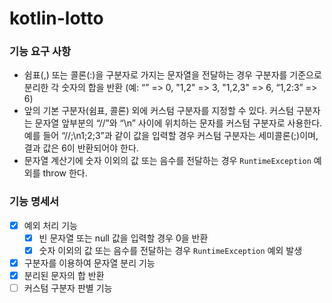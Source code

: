 # kotlin-lotto

### 기능 요구 사항
* 쉼표(,) 또는 콜론(:)을 구분자로 가지는 문자열을 전달하는 경우 구분자를 기준으로 분리한 각 숫자의 합을 반환 (예: “” => 0, "1,2" => 3, "1,2,3" => 6, “1,2:3” => 6)
* 앞의 기본 구분자(쉼표, 콜론) 외에 커스텀 구분자를 지정할 수 있다. 커스텀 구분자는 문자열 앞부분의 “//”와 “\n” 사이에 위치하는 문자를 커스텀 구분자로 사용한다. 예를 들어 “//;\n1;2;3”과 같이 값을 입력할 경우 커스텀 구분자는 세미콜론(;)이며, 결과 값은 6이 반환되어야 한다.
* 문자열 계산기에 숫자 이외의 값 또는 음수를 전달하는 경우 `RuntimeException` 예외를 throw 한다.

### 기능 명세서
- [x] 예외 처리 기능
  - [x] 빈 문자열 또는 null 값을 입력할 경우 0을 반환
  - [x] 숫자 이외의 값 또는 음수를 전달하는 경우 `RuntimeException` 예외 발생
- [x] 구분자를 이용하여 문자열 분리 기능
- [x] 분리된 문자의 합 반환
- [ ] 커스텀 구분자 판별 기능
